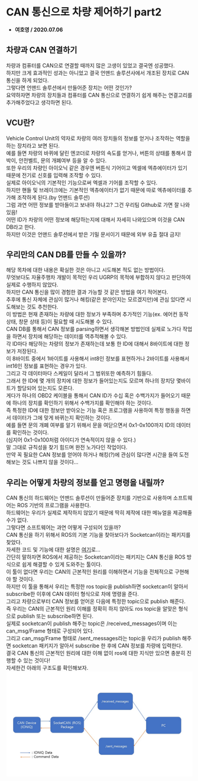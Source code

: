 # CAN 통신으로 차량 제어하기 part2
* __여호영 / 2020.07.06__

## 차량과 CAN 연결하기
차량과 컴퓨터를 CAN으로 연결할 때까지 많은 고생이 있었고 결국엔 성공했다.    
하지만 크게 효과적인 성과는 아니었고 결국 언맨드 솔루션사에서 개조된 장치로 CAN 통신을 하게 되었다.    
그렇다면 언맨드 솔루션에서 만들어준 장치는 어떤 것인가?    
요약하자면 차량의 장치들과 컴퓨터를 CAN 통신으로 연결하기 쉽게 해주는 연결고리를 추가해주었다고 생각하면 된다.    

## VCU란?
Vehicle Control Unit의 약자로 차량의 여러 장치들의 정보를 얻거나 조작하는 역할을 하는 장치라고 보면 된다.    
예를 들면 차량의 바퀴에 달린 엔코더로 차량의 속도를 얻거나, 버튼의 상태를 통해서 깜박이, 안전벨트, 문의 개폐여부 등을 알 수 있다.    
또한 우리의 차량인 아이오닉 같은 경우엔 버튼식 기어이고 엑셀에 엑츄에이터가 있기 때문에 전기로 신호를 입력해 조작할 수 있다.    
실제로 아이오닉의 기본적인 기능으로써 엑셀과 기어를 조작할 수 있다.    
하지만 핸들 및 브레이크에는 기본적인 엑츄에이터가 없기 때문에 따로 엑츄에이터를 추가해 조작하게 된다.(by 언맨드 솔루션)    
그럼 과연 어떤 정보를 받아들이고 보내야 하냐고? 그건 우리팀 Github로 가면 잘 나와 있음!    
어떤 ID가 차량의 어떤 정보에 해당하는지에 대해서 자세히 나와있으며 이것을 CAN DB라고 한다.    
하지만 이것은 언맨드 솔루션에서 받은 기밀 문서이기 때문에 외부 유출 절대 금지!    

## 우리만의 CAN DB를 만들 수 있을까?
해당 목차에 대한 내용은 확실한 것은 아니고 시도해본 적도 없는 방법이다.     
무엇보다도 자율주행차 개발이 목적인 우리 UGRP의 목적에 부합하지 않다고 판단하여 실제로 수행하지 않았다.    
하지만 CAN 통신을 많이 경험한 결과 가능할 것 같은 방법을 여기 적어본다.    
추후에 통신 자체에 관심이 많거나 해킹(같은 분야인지는 모르겠지만)에 관심 있다면 시도해보는 것도 추천한다.    
이 방법은 현재 존재하는 차량에 대한 정보가 부족하며 추가적인 기능(ex. 에어컨 동작 상태, 창문 상태 등)이 필요할 때 시도해볼 수 있다.    
CAN DB를 통해서 CAN 정보를 parsing하면서 생각해본 방법인데 실제로 노가다 작업을 하면서 장치에 해당하는 데이터를 역추적해볼 수 있다.    
각 ID마다 해당하는 차량의 정보가 존재하는데 보통 한 ID에 대해서 8바이트에 대한 정보가 저장된다.    
이 8바이트 중에서 1바이트를 사용해서 int8인 정보를 표현하거나 2바이트를 사용해서 int16인 정보를 표현하는 경우가 있다.    
그리고 각 데이터마다 스케일이 달라서 그 범위또한 예측하기 힘들다.   
그래서 한 ID에 몇 개의 장치에 대한 정보가 들어있는지도 모르며 하나의 장치당 몇바이트가 할당되어 있는지도 모른다.    
게다가 하나의 OBD2 케이블을 통해서 CAN ID가 수십 혹은 수백가지가 들어오기 때문에 하나의 장치를 확인하기 위해서 수백가지를 확인해야 하는 것이다.    
즉 특정한 ID에 대한 정보만 받아오는 기능 혹은 프로그램을 사용하여 특정 행동을 하면서 데이터가 그에 맞게 바뀌는지 확인하는 것이다.    
예를 들면 문의 개폐 여부를 알기 위해서 문을 여닫으면서 0x1-0x100까지 ID의 데이터를 확인하는 것이다.    
(심지어 0x1-0x100처럼 아이디가 연속적이지 않을 수 있다.)    
말 그대로 규칙성을 찾기 힘드며 완전 노가다인 작업이다.    
만약 꼭 필요한 CAN 정보를 얻어야 하거나 해킹(?)에 관심이 많다면 시간을 들여 도전해보는 것도 나쁘지 않을 것이다...    

## 우리는 어떻게 차량의 정보를 얻고 명령을 내릴까?
CAN 통신의 하드웨어는 언맨드 솔루션이 만들어준 장치를 기반으로 사용하며 소프트웨어는 ROS 기반의 프로그램을 사용한다.     
하드웨어는 우리가 실제로 제작하지 않았기 때문에 딱히 제작에 대한 메뉴얼을 제공해줄 수가 없다.    
그렇다면 소프트웨어는 과연 어떻게 구성되어 있을까?    
CAN 통신을 하기 위해서 ROS의 기본 기능을 찾아보다가 Socketcan이라는 패키지를 찾았다.    
자세한 코드 및 기능에 대한 설명은 [여기](http://wiki.ros.org/socketcan_interface)로...  
간단히 말하자면 ROS에서 제공하는 Socketcan이라는 패키지는 CAN 통신을 ROS 방식으로 쉽게 해결할 수 있게 도와주는 툴이다.  
이 툴이 없다면 우리는 CAN의 근본적인 원리를 이해하면서 기능을 전체적으로 구현해야 할 것이다.  
하지만 이 툴을 통해서 우리는 특정한 ros topic을 publish하면 socketcan이 알아서 subscribe한 이후에 CAN 데이터 형식으로 차에 명령을 준다.  
그리고 차량으로부터 CAN 정보를 얻어온 다음에 특정한 topic으로 publish 해준다.  
즉 우리는 CAN의 근본적인 원리 이해를 정확히 하지 않아도 ros topic을 알맞은 형식으로 publish 또는 subscribe하면 된다.  
실제로 socketcan이 publish 해주는 topic은 /received_messages이며 이는 can_msg/Frame 형태로 구성되어 있다.  
그리고 can_msg/Frame 형태로 /sent_messages라는 topic을 우리가 publish 해주면 socketcan 패키지가 알아서 subscribe 한 후에 CAN 정보를 차량에 입력한다.  
결국 CAN 통신의 근본적인 원리에 대한 이해 없이 ros에 대한 지식만 있으면 충분히 진행할 수 있는 것이다!  
자세한건 아래의 구조도를 확인해보자.  
![사진](./media/CAN_construct.jpg)
